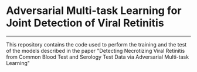 # Adversarial Multi-task Learning for Joint Detection of Viral Retinitis
---
This repository contains the code used to perform the training and the test of the models described in the paper "Detecting Necrotizing Viral Retinitis from Common Blood Test and Serology Test Data via Adversarial Multi-task Learning"
